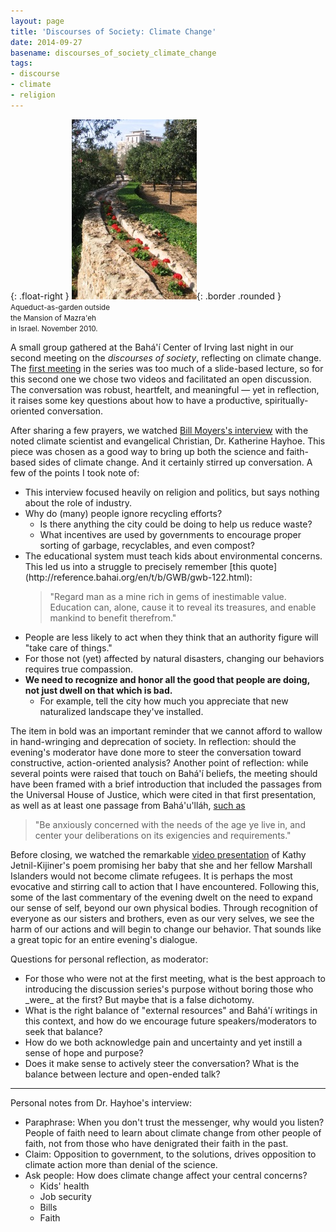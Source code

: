 ```yaml
---
layout: page
title: 'Discourses of Society: Climate Change'
date: 2014-09-27
basename: discourses_of_society_climate_change
tags:
- discourse
- climate
- religion
---
```


{: .float-right }
![aqueduct](/images/MazraehAquaduct.JPG){: .border .rounded }<br>
<small>Aqueduct-as-garden outside<br>
the Mansion of Mazra'eh<br>
in Israel. November 2010.</small>

A small group gathered at the Bah&aacute;'&iacute;­ Center of Irving last night
in our second meeting on the _discourses of society_, reflecting on climate
change. The [first
meeting](http://www.safnet.com/archives/2014/08/contributing-to-the-discourses-of-society.html) in the series was too much of a slide-based lecture, so for this
second one we chose two videos and facilitated an open discussion. The
conversation was robust, heartfelt, and meaningful &mdash; yet in reflection, it
raises some key questions about how to have a productive, spiritually-oriented
conversation.

<!-- truncate -->

After sharing a few prayers, we watched <a href="
http://billmoyers.com/episode/full-show-climate-change-faith-and-fact/">Bill
Moyers's interview</a> with the noted climate scientist and evangelical
Christian,  Dr. Katherine Hayhoe. This piece was chosen as a good way to bring
up both the science and faith-based sides of climate change. And it certainly
stirred up conversation. A few of the points I took note of:

<ul>
<li>This interview focused heavily on religion and politics, but says nothing about the role of industry.</li>
<li>Why do (many) people ignore recycling efforts?
<ul>
<li>Is there anything the city could be doing to help us reduce waste? </li>
<li>What incentives are used by governments to encourage proper sorting of garbage, recyclables, and even compost?</li>
</ul>
</li>
<li>The educational system must teach kids about environmental concerns. This led us into a struggle to precisely remember [this quote](http://reference.bahai.org/en/t/b/GWB/gwb-122.html):
<blockquote>
"Regard man as a mine rich in gems of inestimable value. Education can, alone, cause it to reveal its treasures, and enable mankind to benefit therefrom."
</blockquote>
</li>
<li>People are less likely to act when they think that an authority figure will "take care of things."</li>
<li>For those not (yet) affected by natural disasters, changing our behaviors requires true compassion.</li>
<li><b>We need to recognize and honor all the good that people are doing, not just dwell on that which is bad.</b>
<ul>
<li>For example, tell the city how much you appreciate that new naturalized landscape they've installed.</li>
</ul>
</li>
</ul>

The item in bold was an important reminder that we cannot afford to wallow in
hand-wringing and deprecation of society. In reflection: should the evening's
moderator have done more to steer the conversation toward constructive,
action-oriented analysis? Another point of reflection: while several points were
raised that touch on Bah&aacute;'&iacute;­ beliefs, the meeting should have been
framed with a brief introduction that included the passages from the Universal
House of Justice, which were cited in that first presentation, as well as at
least one passage from Bah&aacute;'u'll&aacute;h, [such as](http://reference.bahai.org/en/t/b/GWB/gwb-106.html)

> "Be anxiously concerned with the needs of the age ye live in, and center your
> deliberations on its exigencies and requirements."

Before closing, we watched the remarkable [video presentation](http://youtu.be/DJuRjy9k7GA) of Kathy
Jetnil-Kijiner's poem promising her baby that she and her fellow Marshall
Islanders would not become climate refugees. It is perhaps the most evocative
and stirring call to action that I have encountered. Following this, some of the
last commentary of the evening dwelt on the need to expand our sense of self,
beyond our own physical bodies. Through recognition of everyone as our sisters
and brothers, even as our very selves, we see the harm of our actions and will
begin to change our behavior. That sounds like a great topic for an entire
evening's dialogue.

Questions for personal reflection, as moderator:

<ul>
<li>For those who were not at the first meeting, what is the best approach to introducing the discussion series's purpose without boring those who _were_ at the first? But maybe that is a false dichotomy.</li>
<li>What is the right balance of "external resources" and Bah&aacute;'&iacute;­ writings in this context, and how do we encourage future speakers/moderators to seek that balance?</li>
<li>How do we both acknowledge pain and uncertainty and yet instill a sense of hope and purpose?</li>
<li>Does it make sense to actively steer the conversation? What is the balance between lecture and open-ended talk?</li>
</ul>

---

Personal notes from Dr. Hayhoe's interview:

<ul>
<li>Paraphrase: When you don't trust the messenger, why would you listen? People of faith need to learn about climate change from other people of faith, not from those who have denigrated their faith in the past.</li>
<li>Claim: Opposition to government, to the solutions, drives opposition to climate action more than denial of the science.</li>
<li>Ask people: How does climate change affect your central concerns?
<ul>
<li>Kids' health</li>
<li>Job security</li>
<li>Bills</li>
<li>Faith</li>
</ul>
</li>
</ul>

